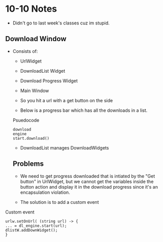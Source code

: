 # 10-10 Notes
- Didn't go to last week's classes cuz im stupid. 


## Download Window

- Consists of:
  - UrlWidget
  - DownloadList Widget
  - Download Progress Widget
  - Main Window
  
  - So you hit a url with a get button on the side
  - Below is a progress bar which has all the downloads in a list. 
  
  Psuedocode
  ```
  download
  engine
  start.download()
  ```
 
  
  - DownloadList manages DownloadWidgets
  
  ## Problems
  - We need to get progress downloaded that is intiated by the "Get button" in UrlWidget,
  but we cannot get the variables inside the button action and display it in the download progress
  since it's an encapsulation violation.
  
  - The solution is to add a custom event
  
 Custom event
  ```
  urlw.setOnUrl( (string url) -> { 
  ... = dl_engine.start(url);
  dlistW.addDownWidget();
  }
  ```
  
  
  
  
  
